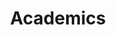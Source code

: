 ---
layout: academichistory
title: Academics
description: This page includes a brief history of my academic experience.
permalink: /academics/
nav: true
nav_order: 1
social: true # includes social icons at the bottom of the page
splitinformation: true
includedates: false
---